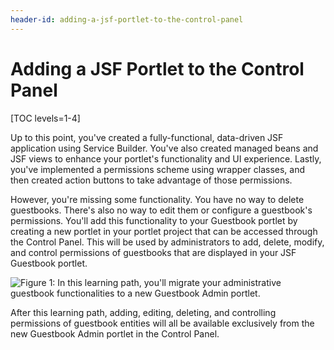 ```yaml
---
header-id: adding-a-jsf-portlet-to-the-control-panel
---
```


# Adding a JSF Portlet to the Control Panel

[TOC levels=1-4]

Up to this point, you've created a fully-functional, data-driven JSF application
using Service Builder. You've also created managed beans and JSF views to
enhance your portlet's functionality and UI experience. Lastly, you've
implemented a permissions scheme using wrapper classes, and then created action
buttons to take advantage of those permissions. 

However, you're missing some functionality. You have no way to delete
guestbooks. There's also no way to edit them or configure a guestbook's
permissions. You'll add this functionality to your Guestbook portlet by creating
a new portlet in your portlet project that can be accessed through the Control
Panel. This will be used by administrators to add, delete, modify, and control
permissions of guestbooks that are displayed in your JSF Guestbook portlet. 

![Figure 1: In this learning path, you'll migrate your administrative guestbook functionalities to a new Guestbook Admin portlet.](../../../images/guestbook-admin-jsf.png)

After this learning path, adding, editing, deleting, and controlling permissions
of guestbook entities will all be available exclusively from the new Guestbook
Admin portlet in the Control Panel. 
